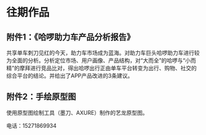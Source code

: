 # 往期作品
## 附件1：《哈啰助力车产品分析报告》
共享单车刺刀见红的今天，助力车市场成为蓝海。对助力车巨头哈啰助力车进行较为全面的分析。分析定位市场、用户画像、产品结构，对“大而全”的哈啰与“小而精”的摩拜进行竞品比对，得出哈啰出行正由单车平台转变为出行、购物、社交的综合平台的结论。并给出了APP产品改进的3条建议。
## 附件2：手绘原型图
使用原型图绘制工具（墨刀、AXURE）制作的艺龙原型图。

电话：15271869934
